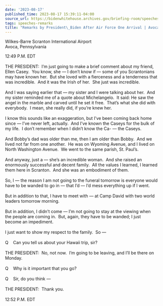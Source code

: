 ```yaml
---
date: '2023-08-17'
published_time: 2023-08-17 15:39:11-04:00
source_url: https://bidenwhitehouse.archives.gov/briefing-room/speeches-remarks/2023/08/17/remarks-by-president-biden-after-air-force-one-arrival-avoca-pa/
tags: speeches-remarks
title: "Remarks by President\_Biden After Air Force One Arrival | Avoca,\_PA"
---
```

 
Wilkes-Barre Scranton International Airport  
Avoca, Pennsylvania

12:49 P.M. EDT  
   
THE PRESIDENT:  I’m just going to make a brief comment about my friend,
Ellen Casey.  You know, she — I don’t know if — some of you Scrantonians
may have known her.  But she loved with a fierceness and a tenderness
that was incredible.  And it was the Irish of her.  She just was
incredible.  
   
And I was saying earlier that — my sister and I were talking about her. 
And my sister reminded me of a quote about Michelangelo.  It said: He
saw the angel in the marble and carved until he set it free.  That’s
what she did with everybody.  I mean, she really did, if you’re knew
her.  
   
I know this sounds like an exaggeration, but I’ve been coming back home
since — I’ve never left, actually.  And I’ve known the Caseys for the
bulk of my life.  I don’t remember when I didn’t know the Ca- — the
Caseys.   
   
And Bobby’s dad was older than me, then I am older than Bobby.  And we
lived not far from one another.  He was on Wyoming Avenue, and I lived
on North Washington Avenue.  We went to the same parish, St. Paul’s.   
   
And anyway, just a — she’s an incredible woman.  And she raised an
enormously successful and decent family.  All the values I learned, I
learned them here in Scranton.  And she was an embodiment of them.   
   
So, I — the reason I am not going to the funeral tomorrow is everyone
would have to be wanded to go in — that I’d — I’d mess everything up if
I went.   
   
But in addition to that, I have to meet with — at Camp David with two
world leaders tomorrow morning.   
   
But in addition, I didn’t come — I’m not going to stay at the viewing
when the people are coming in.  But, again, they have to be wanded; I
just become an impediment.   
   
I just want to show my respect to the family.  So —  
   
Q    Can you tell us about your Hawaii trip, sir?  
   
THE PRESIDENT:  No, not now.  I’m going to be leaving, and I’ll be there
on Monday.   
   
Q    Why is it important that you go?  
   
Q    Sir, do you think —  
   
THE PRESIDENT:  Thank you.  
   
12:52 P.M. EDT  
 
